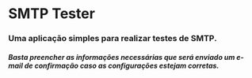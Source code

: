 # SMTP Tester
### Uma aplicação simples para realizar testes de SMTP.

##### Basta preencher as informações necessárias que será enviado um e-mail de confirmação caso as configurações estejam corretas.
